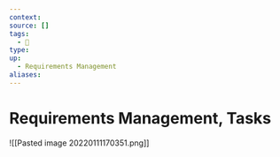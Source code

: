 ```yaml
---
context:
source: []
tags: 
  - 🚧 
type:
up:
  - Requirements Management
aliases:
---
```


# Requirements Management, Tasks

![[Pasted image 20220111170351.png]]
